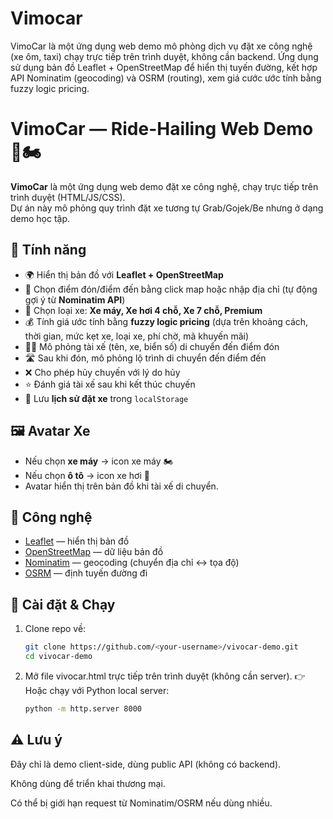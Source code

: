 # Vimocar
VimoCar là một ứng dụng web demo mô phỏng dịch vụ đặt xe công nghệ (xe ôm, taxi) chạy trực tiếp trên trình duyệt, không cần backend. Ứng dụng sử dụng bản đồ Leaflet + OpenStreetMap để hiển thị tuyến đường, kết hợp API Nominatim (geocoding) và OSRM (routing), xem giá cước ước tính bằng fuzzy logic pricing.
# VimoCar — Ride-Hailing Web Demo 🚖🏍️

**VimoCar** là một ứng dụng web demo đặt xe công nghệ, chạy trực tiếp trên trình duyệt (HTML/JS/CSS).  
Dự án này mô phỏng quy trình đặt xe tương tự Grab/Gojek/Be nhưng ở dạng demo học tập.

## 🚀 Tính năng

- 🌍 Hiển thị bản đồ với **Leaflet + OpenStreetMap**  
- 📍 Chọn điểm đón/điểm đến bằng click map hoặc nhập địa chỉ (tự động gợi ý từ **Nominatim API**)  
- 🚗 Chọn loại xe: **Xe máy, Xe hơi 4 chỗ, Xe 7 chỗ, Premium**  
- 💰 Tính giá ước tính bằng **fuzzy logic pricing** (dựa trên khoảng cách, thời gian, mức kẹt xe, loại xe, phí chờ, mã khuyến mãi)  
- 👨‍✈️ Mô phỏng tài xế (tên, xe, biển số) di chuyển đến điểm đón  
- 🛣️ Sau khi đón, mô phỏng lộ trình di chuyển đến điểm đến  
- ❌ Cho phép hủy chuyến với lý do hủy  
- ⭐ Đánh giá tài xế sau khi kết thúc chuyến  
- 📜 Lưu **lịch sử đặt xe** trong `localStorage`  

## 🖼️ Avatar Xe

- Nếu chọn **xe máy** → icon xe máy 🏍️  
- Nếu chọn **ô tô** → icon xe hơi 🚗  
- Avatar hiển thị trên bản đồ khi tài xế di chuyển.

## 🔧 Công nghệ

- [Leaflet](https://leafletjs.com/) — hiển thị bản đồ  
- [OpenStreetMap](https://www.openstreetmap.org/) — dữ liệu bản đồ  
- [Nominatim](https://nominatim.org/) — geocoding (chuyển địa chỉ ↔ tọa độ)  
- [OSRM](http://project-osrm.org/) — định tuyến đường đi  

## 📂 Cài đặt & Chạy

1. Clone repo về:
   ```bash
   git clone https://github.com/<your-username>/vivocar-demo.git
   cd vivocar-demo
   ```
2. Mở file vivocar.html trực tiếp trên trình duyệt (không cần server).
👉 Hoặc chạy với Python local server:
   ```bash
   python -m http.server 8000
   ```
## ⚠️ Lưu ý

Đây chỉ là demo client-side, dùng public API (không có backend).

Không dùng để triển khai thương mại.

Có thể bị giới hạn request từ Nominatim/OSRM nếu dùng nhiều.
